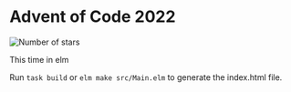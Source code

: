 # Advent of Code 2022

![Number of stars](https://img.shields.io/badge/Advent_Of_Code_2022-6_*-success)

This time in elm

Run `task build` or `elm make src/Main.elm` to generate the index.html file.
